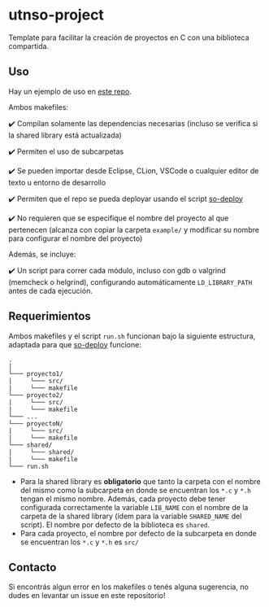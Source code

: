 # utnso-project
Template para facilitar la creación de proyectos en C con una biblioteca compartida.

## Uso

Hay un ejemplo de uso en [este repo](https://github.com/RaniAgus/utnso-project-example). 

Ambos makefiles:

✔️ Compilan solamente las dependencias necesarias (incluso se verifica si la shared library está actualizada)

✔️ Permiten el uso de subcarpetas

✔️ Se pueden importar desde Eclipse, CLion, VSCode o cualquier editor de texto u entorno de desarrollo

✔️ Permiten que el repo se pueda deployar usando el script [so-deploy](https://github.com/sisoputnfrba/so-deploy)

✔️ No requieren que se especifique el nombre del proyecto al que pertenecen (alcanza con copiar la carpeta `example/` y modificar su nombre para configurar el nombre del proyecto)

Además, se incluye:

✔️ Un script para correr cada módulo, incluso con gdb o valgrind (memcheck o helgrind), configurando automáticamente `LD_LIBRARY_PATH` antes de cada ejecución. 

## Requerimientos

Ambos makefiles y el script `run.sh` funcionan bajo la siguiente estructura, adaptada para que [so-deploy](https://github.com/sisoputnfrba/so-deploy) funcione:
```
.
│  
└─── proyecto1/  
|     └─── src/  
|     └─── makefile  
└─── proyecto2/  
|     └─── src/  
|     └─── makefile  
└─── ...
└─── proyectoN/  
|     └─── src/  
|     └─── makefile  
└─── shared/  
|     └─── shared/  
|     └─── makefile
└─── run.sh  
```
- Para la shared library es **obligatorio** que tanto la carpeta con el nombre del mismo como la subcarpeta en donde se encuentran los `*.c` y `*.h` tengan el mismo nombre. Además, cada proyecto debe tener configurada correctamente la variable `LIB_NAME` con el nombre de la carpeta de la shared library (ídem para la variable `SHARED_NAME` del script). El nombre por defecto de la biblioteca es `shared`.
- Para cada proyecto, el nombre por defecto de la subcarpeta en donde se encuentran los `*.c` y `*.h` es `src/`

## Contacto

Si encontrás algun error en los makefiles o tenés alguna sugerencia, no dudes en levantar un issue en este repositorio!
